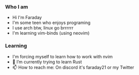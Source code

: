### Who I am
- Hi I'm Faraday
- I'm some teen who enjoys programing
- I use arch btw, linux go brrrrrr
- I'm learning vim-binds (using neovim)
  


### Learning
- I'm forcing myself to learn how to work with nvim
- 🌱 I’m currently trying to learn Rust
- 📫 How to reach me: On discord it's faraday21 or my Twitter
